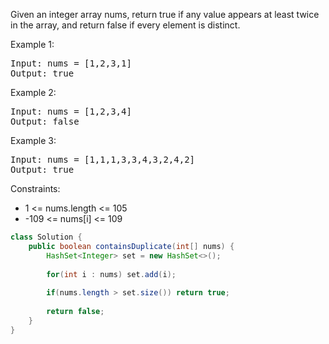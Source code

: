 Given an integer array nums, return true if any value appears at least twice in the array, and return false if every element is distinct.



Example 1:
<pre>
Input: nums = [1,2,3,1]
Output: true</pre>
Example 2:
<pre>
Input: nums = [1,2,3,4]
Output: false</pre>
Example 3:
<pre>
Input: nums = [1,1,1,3,3,4,3,2,4,2]
Output: true
</pre>

Constraints:
- 1 <= nums.length <= 105
- -109 <= nums[i] <= 109

```java
class Solution {
    public boolean containsDuplicate(int[] nums) {
        HashSet<Integer> set = new HashSet<>();
        
        for(int i : nums) set.add(i);
        
        if(nums.length > set.size()) return true;
        
        return false;
    }
}
```